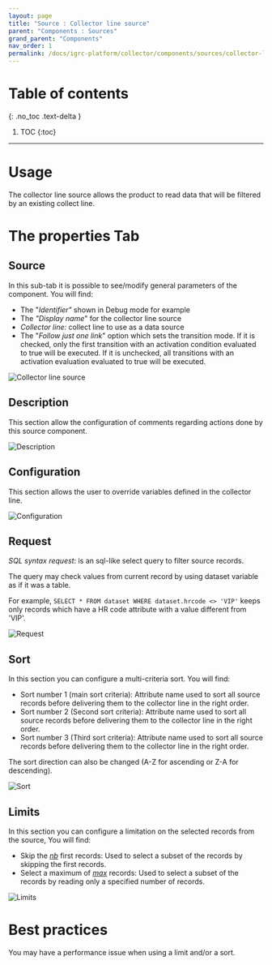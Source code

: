 ```yaml
---
layout: page
title: "Source : Collector line source"
parent: "Components : Sources"
grand_parent: "Components"
nav_order: 1
permalink: /docs/igrc-platform/collector/components/sources/collector-line-source/
---
```


# Table of contents
{: .no_toc .text-delta }

1. TOC
{:toc}
---

# Usage  

The collector line source allows the product to read data that will be filtered by an existing collect line.

# The properties Tab

## Source

In this sub-tab it is possible to see/modify general parameters of the component. You will find:

- The "_Identifier"_ shown in Debug mode for example
- The _"Display name_" for the collector line source
- _Collector line:_ collect line to use as a data source
- The "_Follow just one link_" option which sets the transition mode. If it is checked, only the first transition with an activation condition evaluated to true will be executed. If it is unchecked, all transitions with an activation evaluation evaluated to true will be executed.

![Collector line source](igrc-platform/collector/components/sources/collector-line-source/images/collector_line_source.png "Collector line source")   

## Description

This section allow the configuration of comments regarding actions done by this source component.

![Description](igrc-platform/collector/components/sources/collector-line-source/images/description.png "Description")   

## Configuration

This section allows the user to override variables defined in the collector line.

![Configuration](igrc-platform/collector/components/sources/collector-line-source/images/config.png "Configuration")   

## Request

_SQL syntax request_: is an sql-like select query to filter source records.

The query may check values from current record by using dataset variable as if it was a table.

For example, `SELECT * FROM dataset WHERE dataset.hrcode <> 'VIP'` keeps only records which have a HR code attribute with a value different from 'VIP'.   

![Request](igrc-platform/collector/components/sources/collector-line-source/images/request.png "Request")

## Sort

In this section you can configure a multi-criteria sort. You will find:

- Sort number 1 (main sort criteria): Attribute name used to sort all source records before delivering them to the collector line in the right order.  
- Sort number 2 (Second sort criteria): Attribute name used to sort all source records before delivering them to the collector line in the right order.  
- Sort number 3 (Third sort criteria): Attribute name used to sort all source records before delivering them to the collector line in the right order.  

The sort direction can also be changed (A-Z for ascending or Z-A for descending).

![Sort](igrc-platform/collector/components/sources/collector-line-source/images/sort.png "Sort")

## Limits

In this section you can configure a limitation on the selected records from the source, You will find:

- Skip the <u><i>nb</i></u> first records: Used to select a subset of the records by skipping the first records.  
- Select a maximum of <u><i>max</i></u> records: Used to select a subset of the records by reading only a specified number of records.

![Limits](igrc-platform/collector/components/sources/collector-line-source/images/limits.png "Limits")

# Best practices

You may have a performance issue when using a limit and/or a sort.
